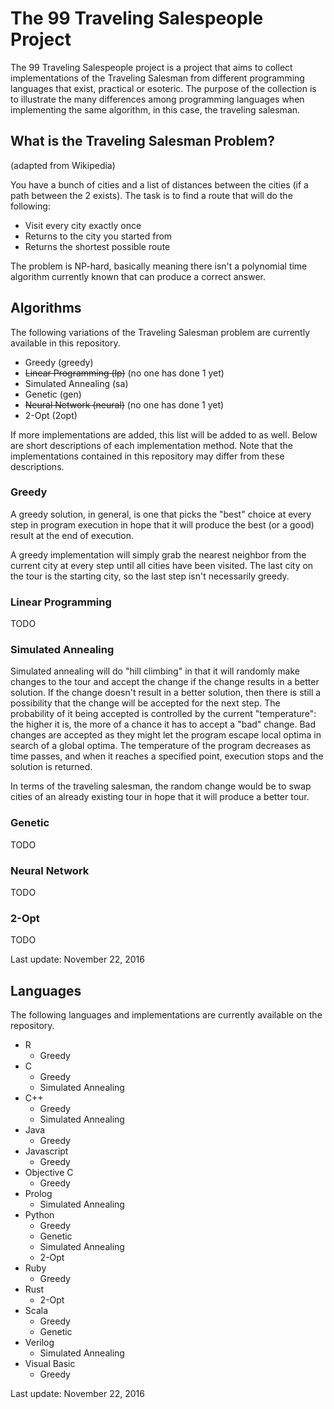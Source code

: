 # The 99 Traveling Salespeople Project

The 99 Traveling Salespeople project is a project that aims to collect
implementations of the Traveling Salesman from different programming
languages that exist, practical or esoteric. The purpose of the collection is
to illustrate the many differences among programming languages when implementing
the same algorithm, in this case, the traveling salesman.

## What is the Traveling Salesman Problem?

(adapted from Wikipedia)

You have a bunch of cities and a list of distances between the cities (if
a path between the 2 exists). The task is to find a route that will
do the following:

* Visit every city exactly once
* Returns to the city you started from
* Returns the shortest possible route

The problem is NP-hard, basically meaning there isn't a polynomial time 
algorithm currently known that can produce a correct answer.

## Algorithms

The following variations of the Traveling Salesman problem are currently 
available in this repository.

* Greedy (greedy)
* ~~Linear Programming (lp)~~ (no one has done 1 yet)
* Simulated Annealing (sa)
* Genetic (gen)
* ~~Neural Network (neural)~~ (no one has done 1 yet)
* 2-Opt (2opt)

If more implementations are added, this list will be added to as well.
Below are short descriptions of each implementation method. Note that the 
implementations contained in this repository may differ from these 
descriptions.

### Greedy

A greedy solution, in general, is one that picks the "best" choice at every
step in program execution in hope that it will produce the best (or a good)
result at the end of execution.

A greedy implementation will simply grab the nearest neighbor from the current
city at every step until all cities have been visited. The last city
on the tour is the starting city, so the last step isn't necessarily
greedy.

### Linear Programming

TODO

### Simulated Annealing

Simulated annealing will do "hill climbing" in that it will randomly make
changes to the tour and accept the change if the change results in a better
solution. If the change doesn't result in a better solution, then there
is still a possibility that the change will be accepted for the next step.
The probability of it being accepted is controlled by the current 
"temperature": the higher it is, the more of a chance it has to accept a
"bad" change. Bad changes are accepted as they might let the program
escape local optima in search of a global optima. The temperature of
the program decreases as time passes, and when it reaches a specified
point, execution stops and the solution is returned.

In terms of the traveling salesman, the random change would be to swap
cities of an already existing tour in hope that it will produce
a better tour.

### Genetic

TODO

### Neural Network

TODO

### 2-Opt

TODO

Last update: November 22, 2016

## Languages

The following languages and implementations are currently available on the
repository.

* R
    * Greedy
* C
    * Greedy
    * Simulated Annealing
* C++
    * Greedy
    * Simulated Annealing
* Java
    * Greedy
* Javascript
    * Greedy
* Objective C
    * Greedy
* Prolog
    * Simulated Annealing
* Python
    * Greedy
    * Genetic
    * Simulated Annealing
    * 2-Opt
* Ruby
    * Greedy
* Rust
    * 2-Opt
* Scala
    * Greedy
    * Genetic
* Verilog
    * Simulated Annealing
* Visual Basic
    * Greedy

Last update: November 22, 2016
